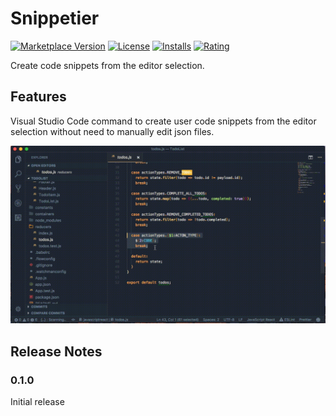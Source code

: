 # Snippetier

[![Marketplace Version](https://vsmarketplacebadge.apphb.com/version/dafanasev.vscode-snippetier.svg)](https://marketplace.visualstudio.com/items?itemName=dafanasev.vscode-snippetier)
[![License](https://img.shields.io/badge/License-MIT-brightgreen.svg)](https://opensource.org/licenses/MIT)
[![Installs](https://vsmarketplacebadge.apphb.com/installs/dafanasev.vscode-snippetier.svg)](https://marketplace.visualstudio.com/items?itemName=dafanasev.vscode-snippetier)
[![Rating](https://vsmarketplacebadge.apphb.com/rating/dafanasev.vscode-snippetier.svg)](https://marketplace.visualstudio.com/items?itemName=dafanasev.vscode-snippetier)


Create code snippets from the editor selection.

## Features

Visual Studio Code command to create user code snippets from the editor selection without need to manually edit json files.


![](img/snippetier.gif)

## Release Notes

### 0.1.0

Initial release